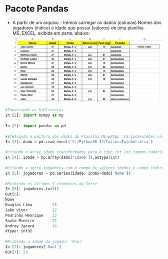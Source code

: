 # Pacote Pandas

+ A partir de um arquivo - Iremos carregar os dados (colunas) Nomes dos jogadores (índice) e idade que possui (valores) de uma planilha MS_EXCEL, exibida em parte, abaixo:
![funcao](/imagens/excel.png)

``` python
#Importando as bibliotecas
In [1]: import numpy as np

In [2]: import pandas as pd

#Efetuando a Leitura dos dados da Planilha MS-EXCEL 'CariocaFutebol.xls'
In [3]: dado = pd.read_excel('C:/Python36-32/CariocaFutebol.xlsx')

#Criando o array idade transformados para o tipo int (os campos numéricos da planilha são carregado como float)
In [4]: idade = np.array(dado['Idade']).astype(int)

#Criando a série jogadores com o campo de valores idades e campo índices nomes
In [5]: jogadores = pd.Series(idade, index=dado['Nome'])

#Exibindo os últimos 5 elementos da Série
In [6]: jogadores.tail()
Out[6]: 
Nome
Douglas Lima         25
João Vitor           22
Pedrinho Henrique    23
Saulo Mineiro        22
Andrey Jacaré        16
dtype: int32

#Exibindo a idade do jogador 'Raul'
In [7]: jogadores['Raul']
Out[7]: 23

```
